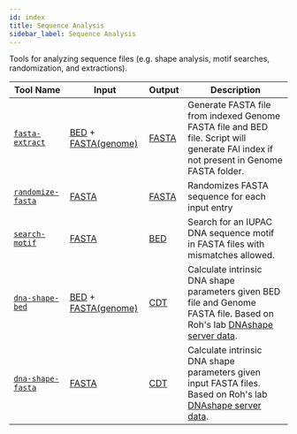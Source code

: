 ```yaml
---
id: index
title: Sequence Analysis
sidebar_label: Sequence Analysis
---
```


Tools for analyzing sequence files (e.g. shape analysis, motif searches, randomization, and extractions).

| Tool Name | Input | Output | Description |
| ------------- | ------------- | ------------- | ------------- |
| [`fasta-extract`][fasta-extract] | [BED][bed-format] + [FASTA(genome)][fasta-format] | [FASTA][fasta-format] | Generate FASTA file from indexed Genome FASTA file and BED file. Script will generate FAI index if not present in Genome FASTA folder. |
| [`randomize-fasta`][randomize-fasta] | [FASTA][fasta-format] | [FASTA][fasta-format] | Randomizes FASTA sequence for each input entry |
| [`search-motif`][search-motif] | [FASTA][fasta-format] | [BED][bed-format] | Search for an IUPAC DNA sequence motif in FASTA files with mismatches allowed. |
| [`dna-shape-bed`][dna-shape-bed] | [BED][bed-format] + [FASTA(genome)][fasta-format] | [CDT][cdt-format] | Calculate intrinsic DNA shape parameters given BED file and Genome FASTA file. Based on Roh's lab [DNAshape server data][Roh_paper]. |
| [`dna-shape-fasta`][dna-shape-fasta] | [FASTA][fasta-format] | [CDT][cdt-format] | Calculate intrinsic DNA shape parameters given input FASTA files. Based on Roh's lab [DNAshape server data][Roh_paper]. |


[dna-shape-bed]:/docs/Tools/sequence-analysis/dna-shape-bed
[dna-shape-fasta]:/docs/Tools/sequence-analysis/dna-shape-fasta
[fasta-extract]:/docs/Tools/sequence-analysis/fasta-extract
[randomize-fasta]:/docs/Tools/sequence-analysis/randomize-fasta
[search-motif]:/docs/Tools/sequence-analysis/search-motif

[bed-format]:/docs/References/file-formats#bed
[cdt-format]:/docs/References/file-formats#cdt
[fasta-format]:/docs/References/file-formats#fasta

[Roh_paper]:https://pubmed.ncbi.nlm.nih.gov/23703209
